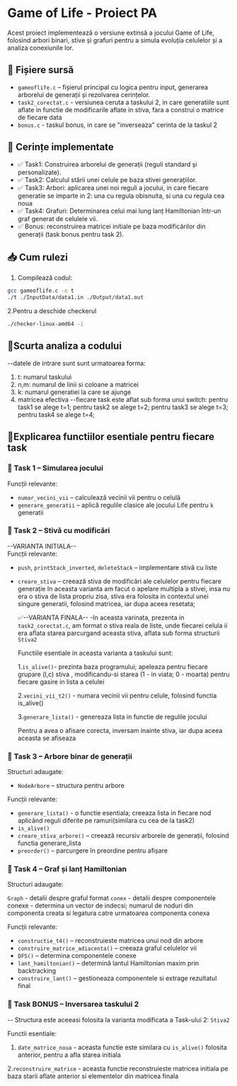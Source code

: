 # Game of Life - Proiect PA

Acest proiect implementează o versiune extinsă a jocului Game of Life, folosind arbori binari, stive și grafuri pentru a simula evoluția celulelor și a analiza conexiunile lor.

## 🔧 Fișiere sursă

- `gameoflife.c` – fișierul principal cu logica pentru input, generarea arborelui de generații și rezolvarea cerințelor.
- `task2_corectat.c` - versiunea ceruta a taskului 2, in care generatiile sunt aflate in functie de modificarile aflate in stiva, fara a construi o matrice de fiecare data
- `bonus.c` - taskul bonus, in care se "inverseaza" cerinta de la taskul 2
  
## 🧪 Cerințe implementate

- ✅ Task1: Construirea arborelui de generații (reguli standard și personalizate).
- ✅ Task2: Calculul stării unei celule pe baza stivei generațiilor.
- ✅ Task3: Arbori: aplicarea unei noi reguli a jocului, in care fiecare generatie se imparte in 2: una cu regula obisnuita,  si una cu regula cea noua
- ✅ Task4: Grafuri: Determinarea celui mai lung lanț Hamiltonian într-un graf generat de celulele vii.
- ✅ Bonus: reconstruirea matricei initiale pe baza modificărilor din generații (task bonus pentru task 2).

## 📥 Cum rulezi

1. Compilează codul:

```bash
gcc gameoflife.c -o t
./t ./InputData/data1.in ./Output/data1.out
```
2.Pentru a deschide checkerul
``` bash
./checker-linux-amd64 -i
```

## 🧠Scurta analiza a codului
--datele de intrare sunt sunt urmatoarea  forma:
1) t: numarul taskului
2) n,m: numarul de linii si coloane a matricei
3) k: numarul generatiei la care se ajunge
4) matricea efectiva
--fiecare task este aflat sub forma unui switch:
pentru task1 se alege t=1;
pentru task2 se alege t=2;
pentru task3 se alege t=3;
pentru task4 se alege t=4;

## 🚩Explicarea functiilor esentiale pentru fiecare task
### 🔹 Task 1 – Simularea jocului

Funcții relevante:
- `numar_vecini_vii` – calculează vecinii vii pentru o celulă
- `generare_generatii` – aplică regulile clasice ale jocului Life pentru `k` generatii

### 🔹 Task 2 – Stivă cu modificări
--VARIANTA INITIALA--  
Funcții relevante:
- `push`, `printStack_inverted`, `deleteStack` – implementare stivă cu liste
- `creare_stiva` – creează stiva de modificări ale celulelor pentru fiecare generație
  In aceasta varianta am facut o apelare multipla a stivei, insa nu era o stiva de lista propriu zisa, stiva era folosita in contextul unei singure generatii, folosind matricea, iar dupa aceea resetata;

  ✅--VARIANTA FINALA--
-In aceasta varinata, prezenta in `task2_corectat.c`,  am format o stiva reala de liste, unde fiecarei celula ii era aflata starea parcurgand aceasta stiva, aflata sub forma structurii `Stiva2`  

  Functiile esentiale in aceasta varianta a taskului sunt:

  1.` is_alive() `- prezinta baza programului; apeleaza pentru fiecare grupare (l,c) stiva , modificandu-si starea (1 - in viata; 0 - moarta) pentru fiecare gasire in lista a celulei

  2.`vecini_vii_t2()` - numara vecinii vii pentru celule, folosind functia is_alive()

  3.`generare_lista()` - genereaza lista in functie de regulile jocului

  Pentru a avea o afisare corecta, inversam inainte stiva, iar dupa aceea aceasta se afiseaza
### 🔹 Task 3 – Arbore binar de generații  
Structuri adaugate:
- `NodeArbore` – structura pentru arbore

Funcții relevante:

- `generare_lista()` - o functie esentiala; creeaza lista in fiecare nod aplicând reguli diferite pe ramuri(similara cu cea de la task2)
- `is_alive()`
- `creare_stiva_arbore()` – creează recursiv arborele de generații, folosind functia generare_lista
- `preorder()` – parcurgere în preordine pentru afișare

### 🔹 Task 4 – Graf și lanț Hamiltonian
Structuri adaugate:

`Graph` - detalii despre graful format 
`conex` - detalii despre componentele conexe - determina un vector de indecsi; numarul de noduri din componenta creata si legatura catre urmatoarea componenta conexa

Funcții relevante:
- `constructie_t4()` – reconstruieste matricea unui nod din arbore
- `construire_matrice_adiacenta()` – creeaza graful celulelor vii
- `DFS()` – determina componentele conexe
- `lant_hamiltonian()` – determină lantul Hamiltonian maxim prin backtracking
- `construire_lant()` – gestioneaza componentele si extrage rezultatul final

### 🔹 Task BONUS – Inversarea taskului 2

-- Structura este aceeasi folosita la varianta modificata a Task-ului 2: `Stiva2`

Functii esentiale:

1. `date_matrice_noua` - aceasta functie este similara cu `is_alive()` folosita anterior, pentru a afla starea initiala

2.`reconstruire_matrice` - aceasta functie reconstruieste matricea initiala pe baza starii aflate anterior si elementelor din matricea finala



